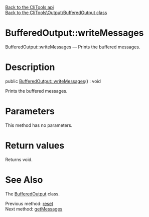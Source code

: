 [Back to the CliTools api](https://github.com/lingtalfi/CliTools/blob/master/doc/api/CliTools.md)<br>
[Back to the CliTools\Output\BufferedOutput class](https://github.com/lingtalfi/CliTools/blob/master/doc/api/CliTools/Output/BufferedOutput.md)


BufferedOutput::writeMessages
================



BufferedOutput::writeMessages — Prints the buffered messages.




Description
================


public [BufferedOutput::writeMessages](https://github.com/lingtalfi/CliTools/blob/master/doc/api/CliTools/Output/BufferedOutput/writeMessages.md)() : void




Prints the buffered messages.




Parameters
================

This method has no parameters.


Return values
================

Returns void.







See Also
================

The [BufferedOutput](https://github.com/lingtalfi/CliTools/blob/master/doc/api/CliTools/Output/BufferedOutput.md) class.

Previous method: [reset](https://github.com/lingtalfi/CliTools/blob/master/doc/api/CliTools/Output/BufferedOutput/reset.md)<br>Next method: [getMessages](https://github.com/lingtalfi/CliTools/blob/master/doc/api/CliTools/Output/BufferedOutput/getMessages.md)<br>

